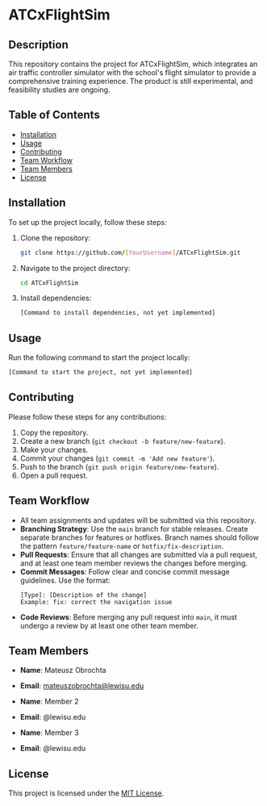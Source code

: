 # ATCxFlightSim

## Description
This repository contains the project for ATCxFlightSim, which integrates an air traffic controller simulator with the school's flight simulator to provide a comprehensive training experience. The product is still experimental, and feasibility studies are ongoing.

## Table of Contents
- [Installation](#installation)
- [Usage](#usage)
- [Contributing](#contributing)
- [Team Workflow](#team-workflow)
- [Team Members](#team-members)
- [License](#license)

## Installation
To set up the project locally, follow these steps:

1. Clone the repository:
   ```bash
   git clone https://github.com/[YourUsername]/ATCxFlightSim.git
   ```
2. Navigate to the project directory:
   ```bash
   cd ATCxFlightSim
   ```
3. Install dependencies:
   ```bash
   [Command to install dependencies, not yet implemented]
   ```

## Usage
Run the following command to start the project locally:
```bash
[Command to start the project, not yet implemented]
```

## Contributing
Please follow these steps for any contributions:
1. Copy the repository.
2. Create a new branch (`git checkout -b feature/new-feature`).
3. Make your changes.
4. Commit your changes (`git commit -m 'Add new feature'`).
5. Push to the branch (`git push origin feature/new-feature`).
6. Open a pull request.

## Team Workflow
- All team assignments and updates will be submitted via this repository.
- **Branching Strategy**: Use the `main` branch for stable releases. Create separate branches for features or hotfixes. Branch names should follow the pattern `feature/feature-name` or `hotfix/fix-description`.
- **Pull Requests**: Ensure that all changes are submitted via a pull request, and at least one team member reviews the changes before merging.
- **Commit Messages**: Follow clear and concise commit message guidelines. Use the format:
  ```
  [Type]: [Description of the change]
  Example: fix: correct the navigation issue
  ```
- **Code Reviews**: Before merging any pull request into `main`, it must undergo a review by at least one other team member.

## Team Members
- **Name**: Mateusz Obrochta  
- **Email**: mateuszobrochta@lewisu.edu

- **Name**: Member 2 
- **Email**: @lewisu.edu

- **Name**: Member 3
- **Email**: @lewisu.edu 

## License
This project is licensed under the [MIT License](LICENSE).
